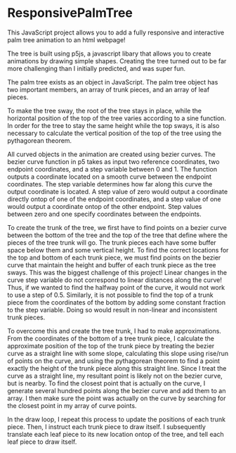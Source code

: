 # ResponsivePalmTree
This JavaScript project allows you to add a fully responsive and interactive palm tree animation to an html webpage! 

The tree is built using p5js, a javascript libary that allows you to create animations by drawing simple shapes. Creating the tree turned out to be far more
challenging than I initially predicted, and was super fun. 

The palm tree exists as an object in JavaScript. The palm tree object has two important members, an array of trunk pieces, and an array of leaf pieces.

To make the tree sway, the root of the tree stays in place, while the horizontal position of the top of the tree varies according to a sine function. In order for the tree to stay the same height while the top sways, it is also necessary to calculate the vertical position of the top of the tree using the pythagorean theorem. 

All curved objects in the animation are created using bezier curves. The bezier curve function in p5 takes as input two reference coordinates, two endpoint coordinates, and a step variable between 0 and 1. The function outputs a coordinate located on a smooth curve between the endpoint coordinates. The step variable determines how far along this curve the output coordinate is located. A step value of zero would output a coordinate directly ontop of one of the endpoint coordinates, and a step value of one would output a coordinate ontop of the other endpoint. Step values between zero and one specify coordinates between the endpoints. 

To create the trunk of the tree, we first have to find points on a bezier curve between the bottom of the tree and the top of the tree that define where the pieces of the tree trunk will go. The trunk pieces each have some buffer space below them and some vertical height. To find the correct locations for the top and bottom of each trunk piece, we must find points on the bezier curve that maintain the height and buffer of each trunk piece as the tree sways. This was the biggest challenge of this project! Linear changes in the curve step variable do not correspond to linear distances along the curve! Thus, if we wanted to find the halfway point of the curve, it would not work to use a step of 0.5. Similarly, it is not possible to find the top of a trunk piece from the coordinates of the bottom by adding some constant fraction to the step variable. Doing so would result in non-linear and inconsistent trunk pieces. 

To overcome this and create the tree trunk, I had to make approximations. From the coordinates of the bottom of a tree trunk piece, I calculate the approximate position of the top of the trunk piece by treating the bezier curve as a straight line with some slope, calculating this slope using rise/run of points on the curve, and using the pythagorean theorem to find a point exactly the height of the trunk piece along this straight line. Since I treat the curve as a straight line, my resultant point is likely not on the bezier curve, but is nearby. To find the closest point that is actually on the curve, I generate several hundred points along the bezier curve and add them to an array. I then make sure the point was actually on the curve by searching for the closest point in my array of curve points. 

In the draw loop, I repeat this process to update the positions of each trunk piece. Then, I instruct each trunk piece to draw itself. I subsequently translate each leaf piece to its new location ontop of the tree, and tell each leaf piece to draw itself. 




